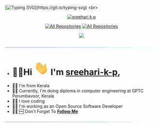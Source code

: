 [![Typing SVG](https://readme-typing-svg.herokuapp.com?color=%232DD309&size=28&lines=HI+I'm+sreehari+k+p;Nice+to+meet+you..!)](https://git.io/typing-svg)
<br>
<div align="center">

[![sreehari k p](https://github.com/sreehari-k-p.png?size=200)](https://github.com/sreehari-k-p) 

<a href="https://github.com/sreehari-k-p?tab=repositories"><img alt="All Repositories" title="All Repositories" src="https://custom-icon-badges.herokuapp.com/badge/-All%20Repos-2962FF?style=for-the-badge&logoColor=white&logo=repo"/></a>
<a href="https://github.com/TB-SUDO"><img alt="All Repositories" title="TEAM BLACK_SUDO" src="https://custom-icon-badges.herokuapp.com/badge/-TB_SUDO-2962FF?style=for-the-badge&logoColor=white&logo=Organization"/></a>

<a href="https://github.com/sreehari-k-p/sreehari-k-p">
<img src="https://profile-counter.glitch.me/{sreehari-k-p}/count.svg"></a>
</div>
<br>

<img src="https://github.com/Ajayos/Ajayos/blob/main/gif/loading.gif">

- # 👨‍💻Hi&nbsp;<a href="Hey"><img src="https://github.com/Ajayos/Ajayos/blob/main/gif/Hi.gif?raw=true" width="48px"></a> I'm [sreehari-k-p](https://github.com/sreehari-k-p),
- 👨‍💻 I'm from Kerala
- 👨‍💻 Currently, I'm doing diploma in computer engineering at GPTC Perumbavoor, Kerala 
- 👨‍💻 I love coding 
- 👨‍💻 I'm working as an Open Source Software Developer
- 👨‍💻 🆓 Don't Forget To **[Follow Me](https://github.com/sreehari-k-p)**

<img src="https://github.com/Ajayos/Ajayos/blob/main/gif/loading.gif">

